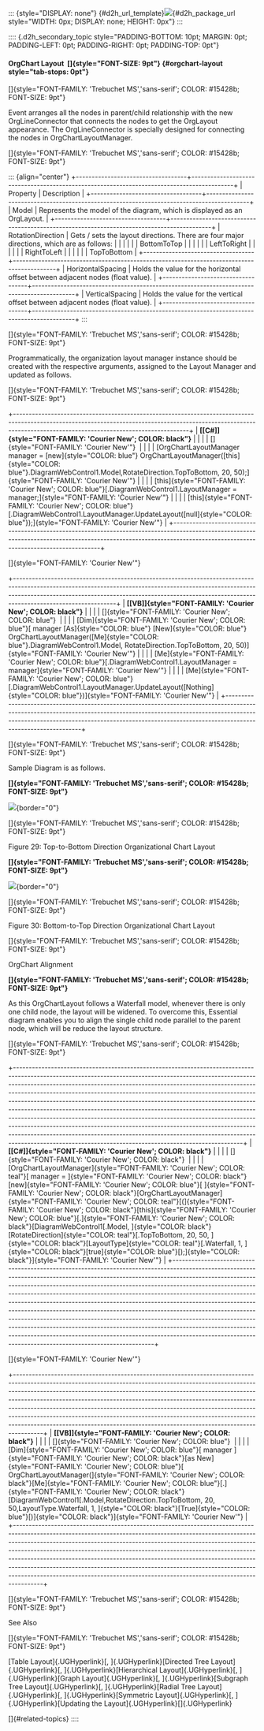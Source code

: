 ::: {style="DISPLAY: none"}
[](ms-xhelp:///?Id=d2h_url_template){#d2h_url_template}![](!package_url!){#d2h_package_url style="WIDTH: 0px; DISPLAY: none; HEIGHT: 0px"}
:::

:::: {.d2h_secondary_topic style="PADDING-BOTTOM: 10pt; MARGIN: 0pt; PADDING-LEFT: 0pt; PADDING-RIGHT: 0pt; PADDING-TOP: 0pt"}
#### OrgChart Layout  []{style="FONT-SIZE: 9pt"} {#orgchart-layout style="tab-stops: 0pt"}

[]{style="FONT-FAMILY: 'Trebuchet MS','sans-serif'; COLOR: #15428b; FONT-SIZE: 9pt"} 

Event arranges all the nodes in parent/child relationship with the new OrgLineConnector that connects the nodes to get the OrgLayout appearance. The OrgLineConnector is specially designed for connecting the nodes in OrgChartLayoutManager.

[]{style="FONT-FAMILY: 'Trebuchet MS','sans-serif'; COLOR: #15428b; FONT-SIZE: 9pt"} 

::: {align="center"}
+-----------------------------------+-------------------------------------------------------------------------------------------+
| Property                          | Description                                                                               |
+-----------------------------------+-------------------------------------------------------------------------------------------+
| Model                             | Represents the model of the diagram, which is displayed as an OrgLayout.                  |
+-----------------------------------+-------------------------------------------------------------------------------------------+
| RotationDirection                 | Gets / sets the layout directions. There are four major directions, which are as follows: |
|                                   |                                                                                           |
|                                   | BottomToTop                                                                               |
|                                   |                                                                                           |
|                                   | LeftToRight                                                                               |
|                                   |                                                                                           |
|                                   | RightToLeft                                                                               |
|                                   |                                                                                           |
|                                   | TopToBottom                                                                               |
+-----------------------------------+-------------------------------------------------------------------------------------------+
| HorizontalSpacing                 | Holds the value for the horizontal offset between adjacent nodes (float value).           |
+-----------------------------------+-------------------------------------------------------------------------------------------+
| VerticalSpacing                   | Holds the value for the vertical offset between adjacent nodes (float value).             |
+-----------------------------------+-------------------------------------------------------------------------------------------+
:::

[]{style="FONT-FAMILY: 'Trebuchet MS','sans-serif'; COLOR: #15428b; FONT-SIZE: 9pt"} 

Programmatically, the organization layout manager instance should be created with the respective arguments, assigned to the Layout Manager and updated as follows.

[]{style="FONT-FAMILY: 'Trebuchet MS','sans-serif'; COLOR: #15428b; FONT-SIZE: 9pt"} 

+-------------------------------------------------------------------------------------------------------------------------------------------------------------------------------------------------------------------+
| **[\[C#\]]{style="FONT-FAMILY: 'Courier New'; COLOR: black"}**                                                                                                                                                    |
|                                                                                                                                                                                                                   |
| []{style="FONT-FAMILY: 'Courier New'"}                                                                                                                                                                            |
|                                                                                                                                                                                                                   |
| [OrgChartLayoutManager manager = [new]{style="COLOR: blue"} OrgChartLayoutManager([this]{style="COLOR: blue"}.DiagramWebControl1.Model,RotateDirection.TopToBottom, 20, 50);]{style="FONT-FAMILY: 'Courier New'"} |
|                                                                                                                                                                                                                   |
| [this]{style="FONT-FAMILY: 'Courier New'; COLOR: blue"}[.DiagramWebControl1.LayoutManager = manager;]{style="FONT-FAMILY: 'Courier New'"}                                                                         |
|                                                                                                                                                                                                                   |
| [this]{style="FONT-FAMILY: 'Courier New'; COLOR: blue"}[.DiagramWebControl1.LayoutManager.UpdateLayout([null]{style="COLOR: blue"});]{style="FONT-FAMILY: 'Courier New'"}                                         |
+-------------------------------------------------------------------------------------------------------------------------------------------------------------------------------------------------------------------+

[]{style="FONT-FAMILY: 'Courier New'"} 

+--------------------------------------------------------------------------------------------------------------------------------------------------------------------------------------------------------------------------------------------------------------------------+
| **[\[VB\]]{style="FONT-FAMILY: 'Courier New'; COLOR: black"}**                                                                                                                                                                                                           |
|                                                                                                                                                                                                                                                                          |
| []{style="FONT-FAMILY: 'Courier New'; COLOR: blue"}                                                                                                                                                                                                                      |
|                                                                                                                                                                                                                                                                          |
| [Dim]{style="FONT-FAMILY: 'Courier New'; COLOR: blue"}[ manager [As]{style="COLOR: blue"} [New]{style="COLOR: blue"} OrgChartLayoutManager([Me]{style="COLOR: blue"}.DiagramWebControl1.Model, RotateDirection.TopToBottom, 20, 50)]{style="FONT-FAMILY: 'Courier New'"} |
|                                                                                                                                                                                                                                                                          |
| [Me]{style="FONT-FAMILY: 'Courier New'; COLOR: blue"}[.DiagramWebControl1.LayoutManager = manager]{style="FONT-FAMILY: 'Courier New'"}                                                                                                                                   |
|                                                                                                                                                                                                                                                                          |
| [Me]{style="FONT-FAMILY: 'Courier New'; COLOR: blue"}[.DiagramWebControl1.LayoutManager.UpdateLayout([Nothing]{style="COLOR: blue"})]{style="FONT-FAMILY: 'Courier New'"}                                                                                                |
+--------------------------------------------------------------------------------------------------------------------------------------------------------------------------------------------------------------------------------------------------------------------------+

[]{style="FONT-FAMILY: 'Trebuchet MS','sans-serif'; COLOR: #15428b; FONT-SIZE: 9pt"} 

Sample Diagram is as follows.

**[]{style="FONT-FAMILY: 'Trebuchet MS','sans-serif'; COLOR: #15428b; FONT-SIZE: 9pt"}** 

![](ImagesExt/image65_35.png){border="0"}

[]{style="FONT-FAMILY: 'Trebuchet MS','sans-serif'; COLOR: #15428b; FONT-SIZE: 9pt"} 

Figure 29: Top-to-Bottom Direction Organizational Chart Layout

**[]{style="FONT-FAMILY: 'Trebuchet MS','sans-serif'; COLOR: #15428b; FONT-SIZE: 9pt"}** 

![](ImagesExt/image65_36.png){border="0"}

[]{style="FONT-FAMILY: 'Trebuchet MS','sans-serif'; COLOR: #15428b; FONT-SIZE: 9pt"} 

Figure 30: Bottom-to-Top Direction Organizational Chart Layout

[]{style="FONT-FAMILY: 'Trebuchet MS','sans-serif'; COLOR: #15428b; FONT-SIZE: 9pt"} 

OrgChart Alignment

**[]{style="FONT-FAMILY: 'Trebuchet MS','sans-serif'; COLOR: #15428b; FONT-SIZE: 9pt"}** 

As this OrgChartLayout follows a Waterfall model, whenever there is only one child node, the layout will be widened. To overcome this, Essential diagram enables you to align the single child node parallel to the parent node, which will be reduce the layout structure.

[]{style="FONT-FAMILY: 'Trebuchet MS','sans-serif'; COLOR: #15428b; FONT-SIZE: 9pt"} 

+------------------------------------------------------------------------------------------------------------------------------------------------------------------------------------------------------------------------------------------------------------------------------------------------------------------------------------------------------------------------------------------------------------------------------------------------------------------------------------------------------------------------------------------------------------------------------------------------------------------------------------------------------------------------------------------------------------------------------------------------------------------------------------------------------+
| **[\[C#\]]{style="FONT-FAMILY: 'Courier New'; COLOR: black"}**                                                                                                                                                                                                                                                                                                                                                                                                                                                                                                                                                                                                                                                                                                                                       |
|                                                                                                                                                                                                                                                                                                                                                                                                                                                                                                                                                                                                                                                                                                                                                                                                      |
| []{style="FONT-FAMILY: 'Courier New'; COLOR: black"}                                                                                                                                                                                                                                                                                                                                                                                                                                                                                                                                                                                                                                                                                                                                                 |
|                                                                                                                                                                                                                                                                                                                                                                                                                                                                                                                                                                                                                                                                                                                                                                                                      |
| [OrgChartLayoutManager]{style="FONT-FAMILY: 'Courier New'; COLOR: teal"}[ manager = ]{style="FONT-FAMILY: 'Courier New'; COLOR: black"}[new]{style="FONT-FAMILY: 'Courier New'; COLOR: blue"}[ ]{style="FONT-FAMILY: 'Courier New'; COLOR: black"}[OrgChartLayoutManager]{style="FONT-FAMILY: 'Courier New'; COLOR: teal"}[(]{style="FONT-FAMILY: 'Courier New'; COLOR: black"}[this]{style="FONT-FAMILY: 'Courier New'; COLOR: blue"}[.]{style="FONT-FAMILY: 'Courier New'; COLOR: black"}[DiagramWebControl1[.Model, ]{style="COLOR: black"}[RotateDirection]{style="COLOR: teal"}[.TopToBottom, 20, 50, ]{style="COLOR: black"}[LayoutType]{style="COLOR: teal"}[.Waterfall, 1, ]{style="COLOR: black"}[true]{style="COLOR: blue"}[);]{style="COLOR: black"}]{style="FONT-FAMILY: 'Courier New'"} |
+------------------------------------------------------------------------------------------------------------------------------------------------------------------------------------------------------------------------------------------------------------------------------------------------------------------------------------------------------------------------------------------------------------------------------------------------------------------------------------------------------------------------------------------------------------------------------------------------------------------------------------------------------------------------------------------------------------------------------------------------------------------------------------------------------+

[]{style="FONT-FAMILY: 'Courier New'"} 

+---------------------------------------------------------------------------------------------------------------------------------------------------------------------------------------------------------------------------------------------------------------------------------------------------------------------------------------------------------------------------------------------------------------------------------------------------------------------------------------------------------------------------------------------------------------------------+
| **[\[VB\]]{style="FONT-FAMILY: 'Courier New'; COLOR: black"}**                                                                                                                                                                                                                                                                                                                                                                                                                                                                                                            |
|                                                                                                                                                                                                                                                                                                                                                                                                                                                                                                                                                                           |
| []{style="FONT-FAMILY: 'Courier New'; COLOR: blue"}                                                                                                                                                                                                                                                                                                                                                                                                                                                                                                                       |
|                                                                                                                                                                                                                                                                                                                                                                                                                                                                                                                                                                           |
| [Dim]{style="FONT-FAMILY: 'Courier New'; COLOR: blue"}[ manager ]{style="FONT-FAMILY: 'Courier New'; COLOR: black"}[as New]{style="FONT-FAMILY: 'Courier New'; COLOR: blue"}[ OrgChartLayoutManager(]{style="FONT-FAMILY: 'Courier New'; COLOR: black"}[Me]{style="FONT-FAMILY: 'Courier New'; COLOR: blue"}[.]{style="FONT-FAMILY: 'Courier New'; COLOR: black"}[DiagramWebControl1[.Model,RotateDirection.TopToBottom, 20, 50,LayoutType.Waterfall, 1, ]{style="COLOR: black"}[True]{style="COLOR: blue"}[)]{style="COLOR: black"}]{style="FONT-FAMILY: 'Courier New'"} |
+---------------------------------------------------------------------------------------------------------------------------------------------------------------------------------------------------------------------------------------------------------------------------------------------------------------------------------------------------------------------------------------------------------------------------------------------------------------------------------------------------------------------------------------------------------------------------+

[]{style="FONT-FAMILY: 'Trebuchet MS','sans-serif'; COLOR: #15428b; FONT-SIZE: 9pt"} 

See Also

[]{style="FONT-FAMILY: 'Trebuchet MS','sans-serif'; COLOR: #15428b; FONT-SIZE: 9pt"} 

[Table Layout]{.UGHyperlink}[, ]{.UGHyperlink}[Directed Tree Layout]{.UGHyperlink}[, ]{.UGHyperlink}[Hierarchical Layout]{.UGHyperlink}[, ]{.UGHyperlink}[Graph Layout]{.UGHyperlink}[, ]{.UGHyperlink}[Subgraph Tree Layout]{.UGHyperlink}[, ]{.UGHyperlink}[Radial Tree Layout]{.UGHyperlink}[, ]{.UGHyperlink}[Symmetric Layout]{.UGHyperlink}[, ]{.UGHyperlink}[Updating the Layout]{.UGHyperlink}[]{.UGHyperlink}

[]{#related-topics}
::::
